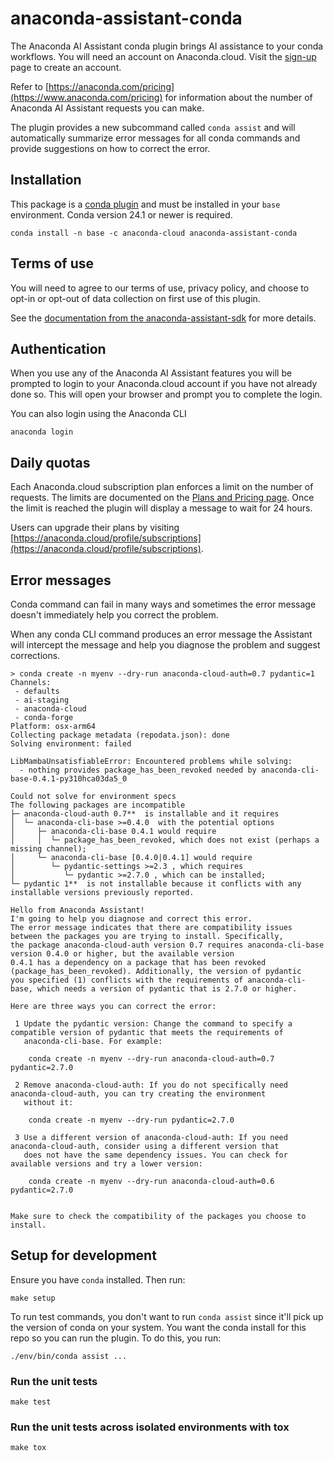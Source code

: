 # anaconda-assistant-conda

The Anaconda AI Assistant conda plugin brings AI assistance to your conda workflows.
You will need an account on Anaconda.cloud. Visit the [sign-up](https://anaconda.cloud/sign-up) page
to create an account.

Refer to [https://anaconda.com/pricing](https://www.anaconda.com/pricing) for information about the
number of Anaconda AI Assistant requests you can make.

The plugin provides a new subcommand called `conda assist` and will automatically summarize error messages
for all conda commands and provide suggestions on how to correct the error.

## Installation

This package is a [conda plugin](https://docs.conda.io/projects/conda/en/latest/dev-guide/plugins/index.html) and must be installed in your `base` environment.
Conda version 24.1 or newer is required.

```text
conda install -n base -c anaconda-cloud anaconda-assistant-conda
```

## Terms of use

You will need to agree to our terms of use, privacy policy, and choose to opt-in or opt-out of data collection
on first use of this plugin.

See the [documentation from the anaconda-assistant-sdk](https://github.com/anaconda/assistant-sdk/tree/main/libs/anaconda-assistant-sdk#terms-of-use-and-data-collection) for more details.

## Authentication

When you use any of the Anaconda AI Assistant features you will be prompted to login to your Anaconda.cloud
account if you have not already done so. This will open your browser and prompt you to complete the login.

You can also login using the Anaconda CLI

```text
anaconda login
```

## Daily quotas

Each Anaconda.cloud subscription plan enforces a limit on the number of requests.
The limits are documented on the [Plans and Pricing page](https://www.anaconda.com/pricing). Once the limit is reached the plugin will display a message to wait for 24 hours.

Users can upgrade their plans by visiting [https://anaconda.cloud/profile/subscriptions](https://anaconda.cloud/profile/subscriptions).

## Error messages

Conda command can fail in many ways and sometimes the error message doesn't immediately help you correct the problem.

When any conda CLI command produces an error message the Assistant will intercept the message and help you diagnose
the problem and suggest corrections.

```text
> conda create -n myenv --dry-run anaconda-cloud-auth=0.7 pydantic=1
Channels:
 - defaults
 - ai-staging
 - anaconda-cloud
 - conda-forge
Platform: osx-arm64
Collecting package metadata (repodata.json): done
Solving environment: failed

LibMambaUnsatisfiableError: Encountered problems while solving:
  - nothing provides package_has_been_revoked needed by anaconda-cli-base-0.4.1-py310hca03da5_0

Could not solve for environment specs
The following packages are incompatible
├─ anaconda-cloud-auth 0.7**  is installable and it requires
│  └─ anaconda-cli-base >=0.4.0  with the potential options
│     ├─ anaconda-cli-base 0.4.1 would require
│     │  └─ package_has_been_revoked, which does not exist (perhaps a missing channel);
│     └─ anaconda-cli-base [0.4.0|0.4.1] would require
│        └─ pydantic-settings >=2.3 , which requires
│           └─ pydantic >=2.7.0 , which can be installed;
└─ pydantic 1**  is not installable because it conflicts with any installable versions previously reported.

Hello from Anaconda Assistant!
I'm going to help you diagnose and correct this error.
The error message indicates that there are compatibility issues between the packages you are trying to install. Specifically,
the package anaconda-cloud-auth version 0.7 requires anaconda-cli-base version 0.4.0 or higher, but the available version
0.4.1 has a dependency on a package that has been revoked (package_has_been_revoked). Additionally, the version of pydantic
you specified (1) conflicts with the requirements of anaconda-cli-base, which needs a version of pydantic that is 2.7.0 or higher.

Here are three ways you can correct the error:

 1 Update the pydantic version: Change the command to specify a compatible version of pydantic that meets the requirements of
   anaconda-cli-base. For example:

    conda create -n myenv --dry-run anaconda-cloud-auth=0.7 pydantic=2.7.0

 2 Remove anaconda-cloud-auth: If you do not specifically need anaconda-cloud-auth, you can try creating the environment
   without it:

    conda create -n myenv --dry-run pydantic=2.7.0

 3 Use a different version of anaconda-cloud-auth: If you need anaconda-cloud-auth, consider using a different version that
   does not have the same dependency issues. You can check for available versions and try a lower version:

    conda create -n myenv --dry-run anaconda-cloud-auth=0.6 pydantic=2.7.0


Make sure to check the compatibility of the packages you choose to install.
```

## Setup for development

Ensure you have `conda` installed.
Then run:

```shell
make setup
```

To run test commands, you don't want to run `conda assist` since it'll pick up the version of conda on your system. You want the conda install for this repo so you can run the plugin. To do this, you run:

```shell
./env/bin/conda assist ...
```

### Run the unit tests

```shell
make test
```

### Run the unit tests across isolated environments with tox

```shell
make tox
```
